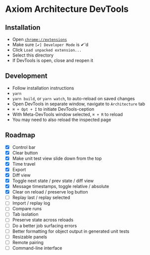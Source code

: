 # Axiom Architecture DevTools

## Installation

 - Open [`chrome://extensions`](chrome://extensions)
 - Make sure `[✔] Developer Mode` is ✔'d
 - Click `Load unpacked extension...`
 - Select this directory
 - If DevTools is open, close and reopen it

## Development

 - Follow installation instructions
 - `yarn`
 - `yarn build`, or `yarn watch`, to auto-reload on saved changes
 - Open DevTools in separate window, navigate to `Architecture` tab
 - `⌘ + Opt + I` to initiate DevTools-ception
 - With Meta-DevTools window selected, `⌘ + R` to reload
 - You may need to also reload the inspected page

## Roadmap

 - [x] Control bar
 - [x] Clear button
 - [x] Make unit test view slide down from the top
 - [x] Time travel
 - [x] Export
 - [x] Diff view
 - [x] Toggle next state / prev state / diff view
 - [x] Message timestamps, toggle relative / absolute
 - [x] Clear on reload / preserve log button
 - [ ] Replay last / replay selected
 - [ ] Import / replay log
 - [ ] Compare runs
 - [ ] Tab isolation
 - [ ] Preserve state across reloads
 - [ ] Do a better job surfacing errors
 - [ ] Better formatting for object output in generated unit tests
 - [ ] Resizable panels
 - [ ] Remote pairing
 - [ ] Command-line interface
